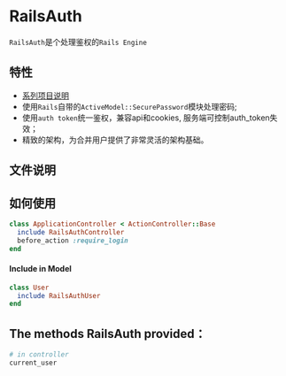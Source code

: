 # RailsAuth

`RailsAuth`是个处理鉴权的`Rails Engine`

## 特性

* [系列项目说明](https://github.com/work-design/work-design)
* 使用`Rails`自带的`ActiveModel::SecurePassword`模块处理密码;
* 使用`auth token`统一鉴权，兼容api和cookies, 服务端可控制auth_token失效；
* 精致的架构，为合并用户提供了非常灵活的架构基础。

## 文件说明


## 如何使用


```ruby
class ApplicationController < ActionController::Base
  include RailsAuthController
  before_action :require_login
end
```

#### Include in Model

```ruby
class User
  include RailsAuthUser
end
```

## The methods RailsAuth provided：

```ruby
# in controller
current_user
```


